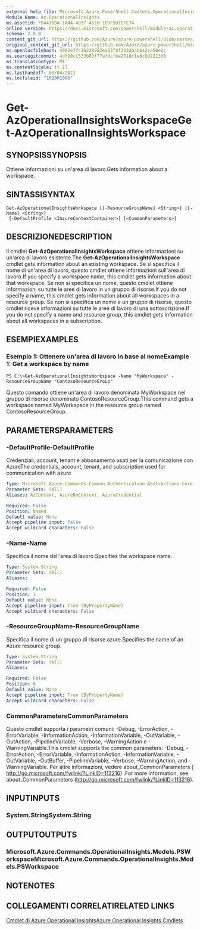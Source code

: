 ```yaml
---
external help file: Microsoft.Azure.PowerShell.Cmdlets.OperationalInsights.dll-Help.xml
Module Name: Az.OperationalInsights
ms.assetid: F94415DA-1A4A-4D37-A626-1EDF5D1EFE74
online version: https://docs.microsoft.com/powershell/module/az.operationalinsights/get-azoperationalinsightsworkspace
schema: 2.0.0
content_git_url: https://github.com/Azure/azure-powershell/blob/master/src/OperationalInsights/OperationalInsights/help/Get-AzOperationalInsightsWorkspace.md
original_content_git_url: https://github.com/Azure/azure-powershell/blob/master/src/OperationalInsights/OperationalInsights/help/Get-AzOperationalInsightsWorkspace.md
ms.openlocfilehash: 4082e7fc36228953ea33f8f3252bab642ca50e2c
ms.sourcegitcommit: 4dfb0cc533b83f77afdcfbe2618c1e6c8d221330
ms.translationtype: MT
ms.contentlocale: it-IT
ms.lasthandoff: 03/04/2021
ms.locfileid: "102001006"
---
```

# <span data-ttu-id="8f266-101">Get-AzOperationalInsightsWorkspace</span><span class="sxs-lookup"><span data-stu-id="8f266-101">Get-AzOperationalInsightsWorkspace</span></span>

## <span data-ttu-id="8f266-102">SYNOPSIS</span><span class="sxs-lookup"><span data-stu-id="8f266-102">SYNOPSIS</span></span>
<span data-ttu-id="8f266-103">Ottiene informazioni su un'area di lavoro.</span><span class="sxs-lookup"><span data-stu-id="8f266-103">Gets information about a workspace.</span></span>

## <span data-ttu-id="8f266-104">SINTASSI</span><span class="sxs-lookup"><span data-stu-id="8f266-104">SYNTAX</span></span>

```
Get-AzOperationalInsightsWorkspace [[-ResourceGroupName] <String>] [[-Name] <String>]
 [-DefaultProfile <IAzureContextContainer>] [<CommonParameters>]
```

## <span data-ttu-id="8f266-105">DESCRIZIONE</span><span class="sxs-lookup"><span data-stu-id="8f266-105">DESCRIPTION</span></span>
<span data-ttu-id="8f266-106">Il cmdlet **Get-AzOperationalInsightsWorkspace** ottiene informazioni su un'area di lavoro esistente.</span><span class="sxs-lookup"><span data-stu-id="8f266-106">The **Get-AzOperationalInsightsWorkspace** cmdlet gets information about an existing workspace.</span></span>
<span data-ttu-id="8f266-107">Se si specifica il nome di un'area di lavoro, questo cmdlet ottiene informazioni sull'area di lavoro.</span><span class="sxs-lookup"><span data-stu-id="8f266-107">If you specify a workspace name, this cmdlet gets information about that workspace.</span></span>
<span data-ttu-id="8f266-108">Se non si specifica un nome, questo cmdlet ottiene informazioni su tutte le aree di lavoro in un gruppo di risorse.</span><span class="sxs-lookup"><span data-stu-id="8f266-108">If you do not specify a name, this cmdlet gets information about all workspaces in a resource group.</span></span>
<span data-ttu-id="8f266-109">Se non si specifica un nome e un gruppo di risorse, questo cmdlet riceve informazioni su tutte le aree di lavoro di una sottoscrizione.</span><span class="sxs-lookup"><span data-stu-id="8f266-109">If you do not specify a name and resource group, this cmdlet gets information about all workspaces in a subscription.</span></span>

## <span data-ttu-id="8f266-110">ESEMPI</span><span class="sxs-lookup"><span data-stu-id="8f266-110">EXAMPLES</span></span>

### <span data-ttu-id="8f266-111">Esempio 1: Ottenere un'area di lavoro in base al nome</span><span class="sxs-lookup"><span data-stu-id="8f266-111">Example 1: Get a workspace by name</span></span>
```
PS C:\>Get-AzOperationalInsightsWorkspace -Name "MyWorkspace" -ResourceGroupName "ContosoResourceGroup"
```

<span data-ttu-id="8f266-112">Questo comando ottiene un'area di lavoro denominata MyWorkspace nel gruppo di risorse denominato ContosoResourceGroup.</span><span class="sxs-lookup"><span data-stu-id="8f266-112">This command gets a workspace named MyWorkspace in the resource group named ContosoResourceGroup.</span></span>

## <span data-ttu-id="8f266-113">PARAMETERS</span><span class="sxs-lookup"><span data-stu-id="8f266-113">PARAMETERS</span></span>

### <span data-ttu-id="8f266-114">-DefaultProfile</span><span class="sxs-lookup"><span data-stu-id="8f266-114">-DefaultProfile</span></span>
<span data-ttu-id="8f266-115">Credenziali, account, tenant e abbonamento usati per la comunicazione con Azure</span><span class="sxs-lookup"><span data-stu-id="8f266-115">The credentials, account, tenant, and subscription used for communication with azure</span></span>

```yaml
Type: Microsoft.Azure.Commands.Common.Authentication.Abstractions.Core.IAzureContextContainer
Parameter Sets: (All)
Aliases: AzContext, AzureRmContext, AzureCredential

Required: False
Position: Named
Default value: None
Accept pipeline input: False
Accept wildcard characters: False
```

### <span data-ttu-id="8f266-116">-Name</span><span class="sxs-lookup"><span data-stu-id="8f266-116">-Name</span></span>
<span data-ttu-id="8f266-117">Specifica il nome dell'area di lavoro.</span><span class="sxs-lookup"><span data-stu-id="8f266-117">Specifies the workspace name.</span></span>

```yaml
Type: System.String
Parameter Sets: (All)
Aliases:

Required: False
Position: 1
Default value: None
Accept pipeline input: True (ByPropertyName)
Accept wildcard characters: False
```

### <span data-ttu-id="8f266-118">-ResourceGroupName</span><span class="sxs-lookup"><span data-stu-id="8f266-118">-ResourceGroupName</span></span>
<span data-ttu-id="8f266-119">Specifica il nome di un gruppo di risorse azure.</span><span class="sxs-lookup"><span data-stu-id="8f266-119">Specifies the name of an Azure resource group.</span></span>

```yaml
Type: System.String
Parameter Sets: (All)
Aliases:

Required: False
Position: 0
Default value: None
Accept pipeline input: True (ByPropertyName)
Accept wildcard characters: False
```

### <span data-ttu-id="8f266-120">CommonParameters</span><span class="sxs-lookup"><span data-stu-id="8f266-120">CommonParameters</span></span>
<span data-ttu-id="8f266-121">Questo cmdlet supporta i parametri comuni: -Debug, -ErrorAction, -ErrorVariable, -InformationAction, -InformationVariable, -OutVariable, -OutAction, -PipelineVariable, -Verbose, -WarningAction e -WarningVariable.</span><span class="sxs-lookup"><span data-stu-id="8f266-121">This cmdlet supports the common parameters: -Debug, -ErrorAction, -ErrorVariable, -InformationAction, -InformationVariable, -OutVariable, -OutBuffer, -PipelineVariable, -Verbose, -WarningAction, and -WarningVariable.</span></span> <span data-ttu-id="8f266-122">Per altre informazioni, vedere about_CommonParameters ( http://go.microsoft.com/fwlink/?LinkID=113216) .</span><span class="sxs-lookup"><span data-stu-id="8f266-122">For more information, see about_CommonParameters (http://go.microsoft.com/fwlink/?LinkID=113216).</span></span>

## <span data-ttu-id="8f266-123">INPUT</span><span class="sxs-lookup"><span data-stu-id="8f266-123">INPUTS</span></span>

### <span data-ttu-id="8f266-124">System.String</span><span class="sxs-lookup"><span data-stu-id="8f266-124">System.String</span></span>

## <span data-ttu-id="8f266-125">OUTPUT</span><span class="sxs-lookup"><span data-stu-id="8f266-125">OUTPUTS</span></span>

### <span data-ttu-id="8f266-126">Microsoft.Azure.Commands.OperationalInsights.Models.PSWorkspace</span><span class="sxs-lookup"><span data-stu-id="8f266-126">Microsoft.Azure.Commands.OperationalInsights.Models.PSWorkspace</span></span>

## <span data-ttu-id="8f266-127">NOTE</span><span class="sxs-lookup"><span data-stu-id="8f266-127">NOTES</span></span>

## <span data-ttu-id="8f266-128">COLLEGAMENTI CORRELATI</span><span class="sxs-lookup"><span data-stu-id="8f266-128">RELATED LINKS</span></span>

[<span data-ttu-id="8f266-129">Cmdlet di Azure Operational Insights</span><span class="sxs-lookup"><span data-stu-id="8f266-129">Azure Operational Insights Cmdlets</span></span>](./Az.OperationalInsights.md)


